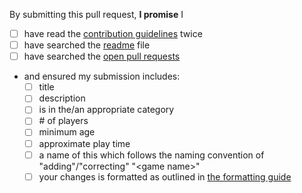 By submitting this pull request, **I promise** I 

- [ ] have read the [contribution guidelines][contrib-guidelines] twice
- [ ] have searched the [readme][readme-file] file
- [ ] have searched the [open pull requests][open-prs]
- and ensured my submission includes:
  - [ ] title
  - [ ] description
  - [ ] is in the/an appropriate category
  - [ ] \# of players
  - [ ] minimum age
  - [ ] approximate play time
  - [ ] a name of this which follows the naming convention of "adding"/"correcting" "&lt;game name&gt;"
  - [ ] your changes is formatted as outlined in [the formatting guide][formatting-guide]

[contrib-guidelines]: https://github.com/edm00se/awesome-board-games/blob/master/contributing.md
[all-issues]: https://github.com/edm00se/awesome-board-games/issues?utf8=%E2%9C%93&q=is%3Aissue
[open-prs]: https://github.com/edm00se/awesome-board-games/pulls
[new-issue]: https://github.com/edm00se/awesome-board-games/issues/new
[formatting-guide]: ../formatting.md
[readme-file]: ../readme.md
